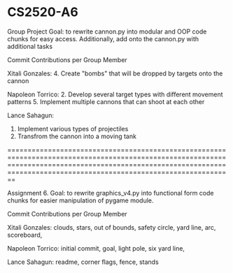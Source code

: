 # CS2520-A6
Group Project
Goal: to rewrite cannon.py into modular and OOP code chunks for easy access. Additionally, add onto the cannon.py with additional tasks

Commit Contributions per Group Member

Xitali Gonzales: 
  4. Create "bombs" that will be dropped by targets onto the cannon

Napoleon Torrico:
  2. Develop several target types with different movement patterns
  5. Implement multiple cannons that can shoot at each other
  
Lance Sahagun:
  1. Implement various types of projectiles
  3. Transfrom the cannon into a moving tank

==========================================================================================================================================================================================================================

Assignment 6.
Goal: to rewrite graphics_v4.py into functional form code chunks for easier manipulation of pygame module. 

Commit Contributions per Group Member

Xitali Gonzales: 
  clouds,
  stars,
  out of bounds,
  safety circle,
  yard line,
  arc,
  scoreboard,

Napoleon Torrico:
  initial commit,
  goal,
  light pole,
  six yard line,
  
Lance Sahagun:
  readme,
  corner flags,
  fence,
  stands
